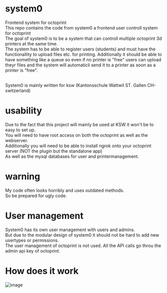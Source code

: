 # system0
Frontend system for octoprint<br>
This repo contains the code from system0 a frontend user controll system for octoprint<br>
The goal of system0 is to be a system that can controll multiple octoprint 3d printers at the same time.<br>
The system has to be able to register users (students) and must have the functionallity to upload files etc. for printing.
Additionally it should be able to have something like a queue so even if no printer is "free" users can upload theyr files and the system will automaticli send it to a printer as soon as a printer is "free".

<br>
System0 is mainly written for ksw (Kantonsschule Wattwil ST. Gallen CH-switzerland)


# usability
Due to the fact that this project will mainly be used at KSW it won't be to easy to set up.<br>
You will need to have root access on both the octoprint as well as the webserver.<br>
Additionally you will need to be able to install ngrok onto your octoprint server (NOT the plugin but the standalone app)<br>
As well as the mysql databases for user and printermanagement.

# warning
My code often looks horribly and uses outdated methods.<br>
So be prepared for ugly code.

# User management
System0 has its own user management with users and admins.<br>
But due to the modular design of system0 it should not be hard to add new usertypes or permissions.<br>
The user management of octoprint is not used. All the API calls go throu the admin api key of octoprint.<br>

# How does it work
![image](https://github.com/jakani24/system0/assets/89935073/2a0be6d8-3f16-40ec-8317-873ceecc0ec5)

